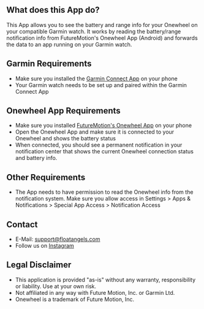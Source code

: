 What does this App do?
----------------------

This App allows you to see the battery and range info for your Onewheel
on your compatible Garmin watch. It works by reading the battery/range
notification info from FutureMotion's Onewheel App (Android) and forwards the data
to an app running on your Garmin watch.

Garmin Requirements
-------------------

-   Make sure you installed the [Garmin Connect
    App](https://play.google.com/store/apps/details?id=com.garmin.android.apps.connectmobile&hl=en_US)
    on your phone
-   Your Garmin watch needs to be set up and paired within the Garmin
    Connect App

Onewheel App Requirements
-------------------------

-   Make sure you installed [FutureMotion's Onewheel
    App](https://play.google.com/store/apps/details?id=com.rideonewheel.onewheel&hl=en_US)
    on your phone
-   Open the Onewheel App and make sure it is connected to your Onewheel
    and shows the battery status
-   When connected, you should see a permanent notification in your
    notification center that shows the current Onewheel connection
    status and battery info.

Other Requirements
------------------

-   The App needs to have permission to read the Onewheel info from the
    notification system. Make sure you allow access in Settings \> Apps
    & Notifications \> Special App Access \> Notification Access

Contact
-------

-   E-Mail: [support@floatangels.com](mailto:support@floatangels.com)
-   Follow us on
    [Instagram](https://www.instagram.com/floatangels/?hl=en)

Legal Disclaimer
----------------

-   This application is provided "as-is" without any warranty,
    responsibility or liability. Use at your own risk.
-   Not affiliated in any way with Future Motion, Inc. or Garmin Ltd.
-   Onewheel is a trademark of Future Motion, Inc.



